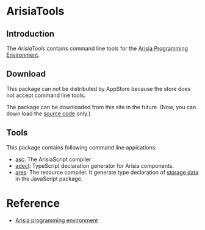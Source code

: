 # ArisiaTools

## Introduction
The *ArisiaTools* contains command line tools for the [Arisia Programming Environment](https://github.com/steelwheels/Arisia#readme).

## Download
This package can not be distributed by AppStore because the store does not accept command line tools.

The package can be downloaded from this site in the future.
(Now, you can down load the [source code](https://github.com/steelwheels/Arisia/tree/main/ArisiaTools) only.)

## Tools
This package contains following command line appications:
* [asc](./Document/asc-man.md): The ArisiaScript compiler
* [adecl](./Document/adecl-man.md): TypeScript declaration generator for Arisia components.
* [ares](./Document/ares-man.md): The resource compiler. It generate type declaration of [storage data](https://github.com/steelwheels/KiwiScript/blob/master/KiwiLibrary/Document/Storage/Storage.md) in the JavaScript package.


# Reference
* [Arisia programming environment](https://github.com/steelwheels/Arisia#readme)

